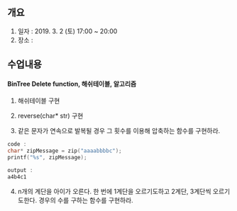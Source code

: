 ## 개요
1. 일자 : 2019. 3. 2 (토) 17:00 ~ 20:00
2. 장소 : 

## 수업내용
#### BinTree Delete function, 해쉬테이블, 알고리즘

1. 해쉬테이블 구현

2. reverse(char* str) 구현

3. 같은 문자가 연속으로 발복될 경우 그 횟수를 이용해 압축하는 함수를 구현하라.

```c
code : 
char* zipMessage = zip("aaaabbbbc");
printf("%s", zipMessage);

output :
a4b4c1
```

4. n개의 계단을 아이가 오른다. 한 번에 1계단을 오르기도하고 2계단, 3계단씩 오르기도한다. 경우의 수를 구하는 함수를 구현하라.
